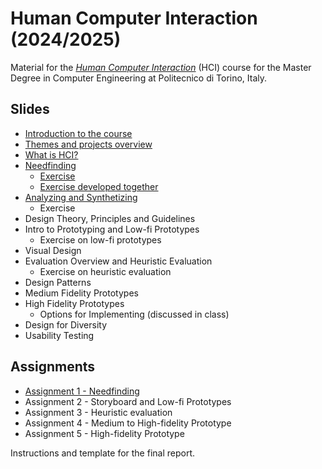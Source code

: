 # Human Computer Interaction (2024/2025)

Material for the _[Human Computer Interaction](https://github.com/polito-hci-2024)_ (HCI) course for the Master Degree in Computer Engineering at Politecnico di Torino, Italy.

## Slides

* [Introduction to the course](./slides/00-intro.pdf)
* [Themes and projects overview](./slides/00-themes-projects-overview.pdf)
* [What is HCI?](./slides/01-whatisHCI.pdf)
* [Needfinding](./slides/02-needfinding.pdf)
  * [Exercise](./slides/02b-needfinding-exercise.pdf)
  * [Exercise developed together](./slides/02b-needfinding-exercise.pdf)
* [Analyzing and Synthetizing](./slides/03-analyzing.pdf)
  * Exercise
* Design Theory, Principles and Guidelines
* Intro to Prototyping and Low-fi Prototypes
  * Exercise on low-fi prototypes
* Visual Design
* Evaluation Overview and Heuristic Evaluation
  * Exercise on heuristic evaluation
* Design Patterns
* Medium Fidelity Prototypes
* High Fidelity Prototypes
  * Options for Implementing (discussed in class)
* Design for Diversity
* Usability Testing


## Assignments
* [Assignment 1 - Needfinding](./assignments/A1-needfinding.pdf)
* Assignment 2 - Storyboard and Low-fi Prototypes
* Assignment 3 - Heuristic evaluation
* Assignment 4 - Medium to High-fidelity Prototype
* Assignment 5 - High-fidelity Prototype

Instructions and template for the final report.
